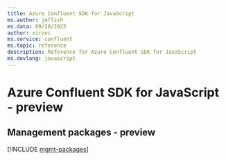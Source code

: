 ```yaml
---
title: Azure Confluent SDK for JavaScript
ms.author: jeffish
ms.data: 09/20/2022
author: xirzec
ms.service: confluent
ms.topic: reference
description: Reference for Azure Confluent SDK for JavaScript
ms.devlang: javascript
---
```

# Azure Confluent SDK for JavaScript - preview

## Management packages - preview
[!INCLUDE [mgmt-packages](confluent-mgmt-index.md)]